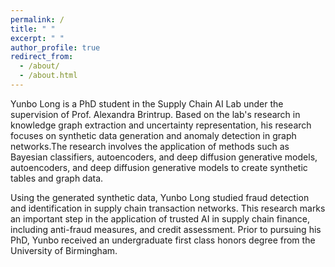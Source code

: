 ```yaml
---
permalink: /
title: " "
excerpt: " "
author_profile: true
redirect_from: 
  - /about/
  - /about.html
---
```


Yunbo Long is a PhD student in the Supply Chain AI Lab under the supervision of Prof. Alexandra Brintrup. Based on the lab's research in knowledge graph extraction and uncertainty representation, his research focuses on synthetic data generation and anomaly detection in graph networks.The research involves the application of methods such as Bayesian classifiers, autoencoders, and deep diffusion generative models, autoencoders, and deep diffusion generative models to create synthetic tables and graph data.

Using the generated synthetic data, Yunbo Long studied fraud detection and identification in supply chain transaction networks. This research marks an important step in the application of trusted AI in supply chain finance, including anti-fraud measures, and credit assessment. Prior to pursuing his PhD, Yunbo received an undergraduate first class honors degree from the University of Birmingham.
